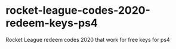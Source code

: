 # rocket-league-codes-2020-redeem-keys-ps4
Rocket League redeem codes 2020 that work for free keys for ps4
